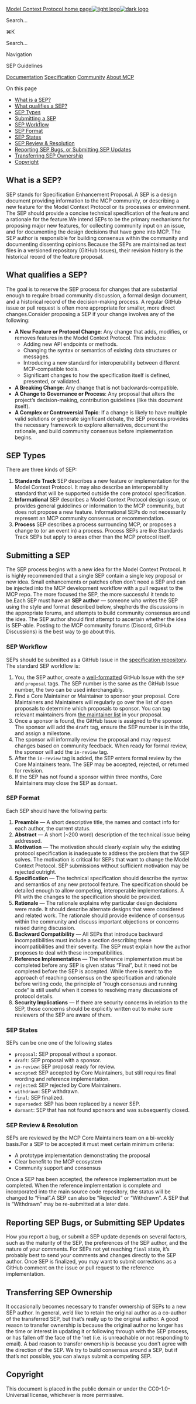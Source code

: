 [Model Context Protocol home page![light logo](https://mintcdn.com/mcp/4ZXF1PrDkEaJvXpn/logo/light.svg?fit=max&auto=format&n=4ZXF1PrDkEaJvXpn&q=85&s=4498cb8a57d574005f3dca62bdd49c95)![dark logo](https://mintcdn.com/mcp/4ZXF1PrDkEaJvXpn/logo/dark.svg?fit=max&auto=format&n=4ZXF1PrDkEaJvXpn&q=85&s=c0687c003f8f2cbdb24772ab4c8a522c)](https://modelcontextprotocol.io/)

Search...

⌘K

Search...

Navigation

SEP Guidelines

[Documentation](https://modelcontextprotocol.io/docs/getting-started/intro) [Specification](https://modelcontextprotocol.io/specification/2025-06-18) [Community](https://modelcontextprotocol.io/community/communication) [About MCP](https://modelcontextprotocol.io/about)

On this page

- [What is a SEP?](https://modelcontextprotocol.io/community/sep-guidelines#what-is-a-sep%3F)
- [What qualifies a SEP?](https://modelcontextprotocol.io/community/sep-guidelines#what-qualifies-a-sep%3F)
- [SEP Types](https://modelcontextprotocol.io/community/sep-guidelines#sep-types)
- [Submitting a SEP](https://modelcontextprotocol.io/community/sep-guidelines#submitting-a-sep)
- [SEP Workflow](https://modelcontextprotocol.io/community/sep-guidelines#sep-workflow)
- [SEP Format](https://modelcontextprotocol.io/community/sep-guidelines#sep-format)
- [SEP States](https://modelcontextprotocol.io/community/sep-guidelines#sep-states)
- [SEP Review & Resolution](https://modelcontextprotocol.io/community/sep-guidelines#sep-review-%26-resolution)
- [Reporting SEP Bugs, or Submitting SEP Updates](https://modelcontextprotocol.io/community/sep-guidelines#reporting-sep-bugs%2C-or-submitting-sep-updates)
- [Transferring SEP Ownership](https://modelcontextprotocol.io/community/sep-guidelines#transferring-sep-ownership)
- [Copyright](https://modelcontextprotocol.io/community/sep-guidelines#copyright)

<h2>What is a SEP?</h2>

SEP stands for Specification Enhancement Proposal. A SEP is a design document providing information to the MCP community, or describing a new feature for the Model Context Protocol or its processes or environment. The SEP should provide a concise technical specification of the feature and a rationale for the feature.We intend SEPs to be the primary mechanisms for proposing major new features, for collecting community input on an issue, and for documenting the design decisions that have gone into MCP. The SEP author is responsible for building consensus within the community and documenting dissenting opinions.Because the SEPs are maintained as text files in a versioned repository (GitHub Issues), their revision history is the historical record of the feature proposal.

<h2>What qualifies a SEP?</h2>

The goal is to reserve the SEP process for changes that are substantial enough to require broad community discussion, a formal design document, and a historical record of the decision-making process. A regular GitHub issue or pull request is often more appropriate for smaller, more direct changes.Consider proposing a SEP if your change involves any of the following:

- **A New Feature or Protocol Change**: Any change that adds, modifies, or removes features in the Model Context Protocol. This includes:
  - Adding new API endpoints or methods.
  - Changing the syntax or semantics of existing data structures or messages.
  - Introducing a new standard for interoperability between different MCP-compatible tools.
  - Significant changes to how the specification itself is defined, presented, or validated.
- **A Breaking Change**: Any change that is not backwards-compatible.
- **A Change to Governance or Process**: Any proposal that alters the project’s decision-making, contribution guidelines (like this document itself).
- **A Complex or Controversial Topic**: If a change is likely to have multiple valid solutions or generate significant debate, the SEP process provides the necessary framework to explore alternatives, document the rationale, and build community consensus before implementation begins.

<h2>SEP Types</h2>

There are three kinds of SEP:

1. **Standards Track** SEP describes a new feature or implementation for the Model Context Protocol. It may also describe an interoperability standard that will be supported outside the core protocol specification.
2. **Informational** SEP describes a Model Context Protocol design issue, or provides general guidelines or information to the MCP community, but does not propose a new feature. Informational SEPs do not necessarily represent an MCP community consensus or recommendation.
3. **Process** SEP describes a process surrounding MCP, or proposes a change to (or an event in) a process. Process SEPs are like Standards Track SEPs but apply to areas other than the MCP protocol itself.

<h2>Submitting a SEP</h2>

The SEP process begins with a new idea for the Model Context Protocol. It is highly recommended that a single SEP contain a single key proposal or new idea. Small enhancements or patches often don’t need a SEP and can be injected into the MCP development workflow with a pull request to the MCP repo. The more focused the SEP, the more successful it tends to be.Each SEP must have an **SEP author** — someone who writes the SEP using the style and format described below, shepherds the discussions in the appropriate forums, and attempts to build community consensus around the idea. The SEP author should first attempt to ascertain whether the idea is SEP-able. Posting to the MCP community forums (Discord, GitHub Discussions) is the best way to go about this.

<h3>SEP Workflow</h3>

SEPs should be submitted as a GitHub Issue in the [specification repository](https://github.com/modelcontextprotocol.io/specification). The standard SEP workflow is:

1. You, the SEP author, create a [well-formatted](https://modelcontextprotocol.io/community/sep-guidelines#sep-format) GitHub Issue with the `SEP` and `proposal` tags. The SEP number is the same as the GitHub Issue number, the two can be used interchangably.
2. Find a Core Maintainer or Maintainer to sponsor your proposal. Core Maintainers and Maintainers will regularly go over the list of open proposals to determine which proposals to sponsor. You can tag relevant maintainers from [the maintainer list](https://github.com/modelcontextprotocol.io/modelcontextprotocol/blob/main/MAINTAINERS.md) in your proposal.
3. Once a sponsor is found, the GitHub Issue is assigned to the sponsor. The sponsor will add the `draft` tag, ensure the SEP number is in the title, and assign a milestone.
4. The sponsor will informally review the proposal and may request changes based on community feedback. When ready for formal review, the sponsor will add the `in-review` tag.
5. After the `in-review` tag is added, the SEP enters formal review by the Core Maintainers team. The SEP may be accepted, rejected, or returned for revision.
6. If the SEP has not found a sponsor within three months, Core Maintainers may close the SEP as `dormant`.

<h3>SEP Format</h3>

Each SEP should have the following parts:

1. **Preamble** — A short descriptive title, the names and contact info for each author, the current status.
2. **Abstract** — A short (~200 word) description of the technical issue being addressed.
3. **Motivation** — The motivation should clearly explain why the existing protocol specification is inadequate to address the problem that the SEP solves. The motivation is critical for SEPs that want to change the Model Context Protocol. SEP submissions without sufficient motivation may be rejected outright.
4. **Specification** — The technical specification should describe the syntax and semantics of any new protocol feature. The specification should be detailed enough to allow competing, interoperable implementations. A PR with the changes to the specification should be provided.
5. **Rationale** — The rationale explains why particular design decisions were made. It should describe alternate designs that were considered and related work. The rationale should provide evidence of consensus within the community and discuss important objections or concerns raised during discussion.
6. **Backward Compatibility** — All SEPs that introduce backward incompatibilities must include a section describing these incompatibilities and their severity. The SEP must explain how the author proposes to deal with these incompatibilities.
7. **Reference Implementation** — The reference implementation must be completed before any SEP is given status “Final”, but it need not be completed before the SEP is accepted. While there is merit to the approach of reaching consensus on the specification and rationale before writing code, the principle of “rough consensus and running code” is still useful when it comes to resolving many discussions of protocol details.
8. **Security Implications** — If there are security concerns in relation to the SEP, those concerns should be explicitly written out to make sure reviewers of the SEP are aware of them.

<h3>SEP States</h3>

SEPs can be one one of the following states

* `proposal`: SEP proposal without a sponsor.
* `draft`: SEP proposal with a sponsor.
* `in-review`: SEP proposal ready for review.
* `accepted`: SEP accepted by Core Maintainers, but still requires final wording and reference implementation.
* `rejected`: SEP rejected by Core Maintainers.
* `withdrawn`: SEP withdrawn.
* `final`: SEP finalized.
* `superseded`: SEP has been replaced by a newer SEP.
* `dormant`: SEP that has not found sponsors and was subsequently closed.

<h3>SEP Review & Resolution</h3>

SEPs are reviewed by the MCP Core Maintainers team on a bi-weekly basis.For a SEP to be accepted it must meet certain minimum criteria:

- A prototype implementation demonstrating the proposal
- Clear benefit to the MCP ecosystem
- Community support and consensus

Once a SEP has been accepted, the reference implementation must be completed. When the reference implementation is complete and incorporated into the main source code repository, the status will be changed to “Final”.A SEP can also be “Rejected” or “Withdrawn”. A SEP that is “Withdrawn” may be re-submitted at a later date.

<h2>Reporting SEP Bugs, or Submitting SEP Updates</h2>

How you report a bug, or submit a SEP update depends on several factors, such as the maturity of the SEP, the preferences of the SEP author, and the nature of your comments. For SEPs not yet reaching `final` state, it’s probably best to send your comments and changes directly to the SEP author. Once SEP is finalized, you may want to submit corrections as a GitHub comment on the issue or pull request to the reference implementation.

<h2>Transferring SEP Ownership</h2>

It occasionally becomes necessary to transfer ownership of SEPs to a new SEP author. In general, we’d like to retain the original author as a co-author of the transferred SEP, but that’s really up to the original author. A good reason to transfer ownership is because the original author no longer has the time or interest in updating it or following through with the SEP process, or has fallen off the face of the ‘net (i.e. is unreachable or not responding to email). A bad reason to transfer ownership is because you don’t agree with the direction of the SEP. We try to build consensus around a SEP, but if that’s not possible, you can always submit a competing SEP.

<h2>Copyright</h2>

This document is placed in the public domain or under the CC0-1.0-Universal license, whichever is more permissive.